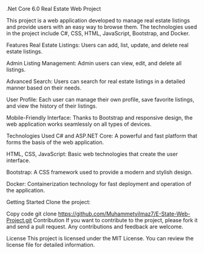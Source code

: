 .Net Core 6.0 Real Estate Web Project


This project is a web application developed to manage real estate listings and provide users with an easy way to browse them. The technologies used in the project include C#, CSS, HTML, JavaScript, Bootstrap, and Docker.


Features
Real Estate Listings: Users can add, list, update, and delete real estate listings.


Admin Listing Management: Admin users can view, edit, and delete all listings.


Advanced Search: Users can search for real estate listings in a detailed manner based on their needs.


User Profile: Each user can manage their own profile, save favorite listings, and view the history of their listings.


Mobile-Friendly Interface: Thanks to Bootstrap and responsive design, the web application works seamlessly on all types of devices.


Technologies Used
C# and ASP.NET Core: A powerful and fast platform that forms the basis of the web application.


HTML, CSS, JavaScript: Basic web technologies that create the user interface.


Bootstrap: A CSS framework used to provide a modern and stylish design.


Docker: Containerization technology for fast deployment and operation of the application.


Getting Started
Clone the project:

Copy code
git clone https://github.com/Muhammetyilmaz7/E-State-Web-Project.git
Contribution
If you want to contribute to the project, please fork it and send a pull request. Any contributions and feedback are welcome.


License
This project is licensed under the MIT License. You can review the license file for detailed information.

